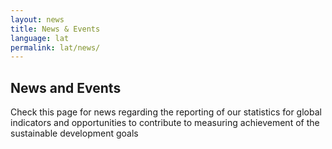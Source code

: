 ```yaml
---
layout: news
title: News & Events
language: lat
permalink: lat/news/
---
```


## News and Events
Check this page for news regarding the reporting of our statistics for global indicators and opportunities to contribute to measuring achievement of the sustainable development goals
